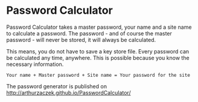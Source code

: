 Password Calculator
===================

Password Calculator takes a master password, your name and a site name to calculate a password. The password - and of course the master password - will never be stored, it will always be calculated.

This means, you do not have to save a key store file. Every password can be calculated any time, anywhere. This is possible because you know the necessary information.

    Your name + Master password + Site name = Your password for the site

The password generator is published on http://arthurzaczek.github.io/PasswordCalculator/
